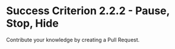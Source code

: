 # Success Criterion 2.2.2 - Pause, Stop, Hide

Contribute your knowledge by creating a Pull Request.
